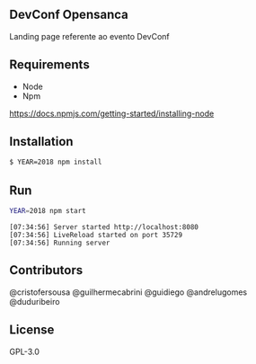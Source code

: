 ## DevConf Opensanca

Landing page referente ao evento DevConf

## Requirements

+ Node
+ Npm

https://docs.npmjs.com/getting-started/installing-node

## Installation

```bash
$ YEAR=2018 npm install
```

## Run

```bash
YEAR=2018 npm start
```

```
[07:34:56] Server started http://localhost:8080
[07:34:56] LiveReload started on port 35729
[07:34:56] Running server
```

## Contributors

@cristofersousa
@guilhermecabrini
@guidiego
@andrelugomes
@duduribeiro

## License

GPL-3.0
